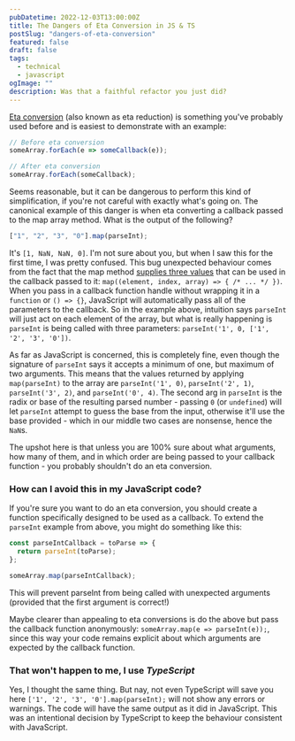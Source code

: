 ```yaml
---
pubDatetime: 2022-12-03T13:00:00Z
title: The Dangers of Eta Conversion in JS & TS
postSlug: "dangers-of-eta-conversion"
featured: false
draft: false
tags:
  - technical
  - javascript
ogImage: ""
description: Was that a faithful refactor you just did?
---
```


[Eta conversion](https://wiki.haskell.org/Eta_conversion) (also known as eta reduction) is something you've probably used before and is easiest to demonstrate with an example:

```js
// Before eta conversion
someArray.forEach(e => someCallback(e));

// After eta conversion
someArray.forEach(someCallback);
```

Seems reasonable, but it can be dangerous to perform this kind of simplification, if you're not careful with exactly what's going on.
The canonical example of this danger is when eta converting a callback passed to the map array method. What is the output of the following?

```js
["1", "2", "3", "0"].map(parseInt);
```

It's `[1, NaN, NaN, 0]`.
I'm not sure about you, but when I saw this for the first time, I was pretty confused.
This bug unexpected behaviour comes from the fact that the map method [supplies three values](https://developer.mozilla.org/en-US/docs/Web/JavaScript/Reference/Global_Objects/Array/map#syntax) that can be used in the callback passed to it: `map((element, index, array) => { /* ... */ })`.
When you pass in a callback function handle without wrapping it in a `function` or `() => {}`, JavaScript will automatically pass all of the parameters to the callback.
So in the example above, intuition says `parseInt` will just act on each element of the array, but what is really happening is `parseInt` is being called with three parameters: `parseInt('1', 0, ['1', '2', '3', '0'])`.

As far as JavaScript is concerned, this is completely fine, even though the signature of `parseInt` says it accepts a minimum of one, but maximum of two arguments.
This means that the values returned by applying `map(parseInt)` to the array are `parseInt('1', 0)`, `parseInt('2', 1)`, `parseInt('3', 2)`, and `parseInt('0', 4)`.
The second arg in `parseInt` is the radix or base of the resulting parsed number - passing `0` (or `undefined`) will let `parseInt` attempt to guess the base from the input, otherwise it'll use the base provided - which in our middle two cases are nonsense, hence the `NaN`s.

The upshot here is that unless you are 100% sure about what arguments, how many of them, and in which order are being passed to your callback function - you probably shouldn't do an eta conversion.

### How can I avoid this in my JavaScript code?

If you're sure you want to do an eta conversion, you should create a function specifically designed to be used as a callback.
To extend the `parseInt` example from above, you might do something like this:

```js
const parseIntCallback = toParse => {
  return parseInt(toParse);
};

someArray.map(parseIntCallback);
```

This will prevent parseInt from being called with unexpected arguments (provided that the first argument is correct!)

Maybe clearer than appealing to eta conversions is do the above but pass the callback function anonymously: `someArray.map(e => parseInt(e));`, since this way your code remains explicit about which arguments are expected by the callback function.

### That won't happen to me, I use _TypeScript_

Yes, I thought the same thing. But nay, not even TypeScript will save you here `['1', '2', '3', '0'].map(parseInt);` will not show any errors or warnings. The code will have the same output as it did in JavaScript.
This was an intentional decision by TypeScript to keep the behaviour consistent with JavaScript.

